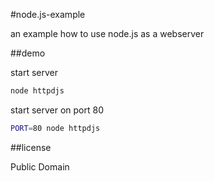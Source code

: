 #node.js-example

an example how to use node.js as a webserver

##demo

start server 
```bash
node httpdjs
```

start server on port 80 
```bash
PORT=80 node httpdjs
```

##license

Public Domain
